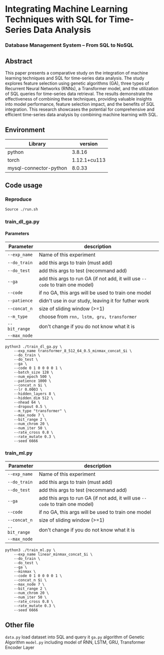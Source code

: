 # Integrating Machine Learning Techniques with SQL for Time-Series Data Analysis
### Database Management System – From SQL to NoSQL 

## Abstract
This paper presents a comparative study on the integration of machine learning techniques and SQL for time-series data analysis. The study explores feature selection using genetic algorithms (GA), three types of Recurrent Neural Networks (RNNs), a Transformer model, and the utilization of SQL queries for time-series data retrieval. The results demonstrate the effectiveness of combining these techniques, providing valuable insights into model performance, feature selection impact, and the benefits of SQL integration. This research showcases the potential for comprehensive and efficient time-series data analysis by combining machine learning with SQL.


## Environment
|Library|version|
| -----| -----|
|python|3.8.16|
|torch| 1.12.1+cu113|
|mysql-connector-python| 8.0.33|


## Code usage
### Reproduce
```
Source ./run.sh
```
### train_dl_ga.py
#### Parameters
|Parameter|description|
| -----| -----|
|`--exp_name`| Name of this experiment|
|`--do_train`| add this args to train (must add)|
|`--do_test`| add this args to test (recommand add)|
|`--ga`| add this args to run GA (if not add, it will use `--code` to train one model)|
|`--code`| if no GA, this args will be used to train one model|
|`--patience`| didn't use in our study, leaving it for futher work|
|`--concat_n`| size of sliding window (>=1)|
|`--m_type`| choose from `rnn, lstm, gru, transformer`|
|`--bit_range`| don't change if you do not know what it is|
|`--max_node`| |

```
python3 ./train_dl_ga.py \
    --exp_name transformer_8_512_64_0.5_minmax_concat_$i \
    --do_train \
    --do_test \
    --ga \
    --code 0 1 0 0 0 0 1 \
    --batch_size 128 \
    --num_epoch 500 \
    --patience 1000 \
    --concat_n $i \
    --lr 0.0003 \
    --hidden_layers 8 \
    --hidden_dim 512 \
    --nhead 64 \
    --dropout 0.5 \
    --m_type "transformer" \
    --max_node 7 \
    --bit_range 2 \
    --num_chrom 20 \
    --num_iter 50 \
    --rate_cross 0.8 \
    --rate_mutate 0.3 \
    --seed 6666 
```

### train_ml.py
|Parameter|description|
| -----| -----|
|`--exp_name`| Name of this experiment|
|`--do_train`| add this args to train (must add)|
|`--do_test`| add this args to test (recommand add)|
|`--ga`| add this args to run GA (if not add, it will use `--code` to train one model)|
|`--code`| if no GA, this args will be used to train one model|
|`--concat_n`| size of sliding window (>=1)|
|`--bit_range`| don't change if you do not know what it is|
|`--max_node`| |
```
python3 ./train_ml.py \
    --exp_name linear_minmax_concat_$i \
    --do_train \
    --do_test \
    --ga \
    --minmax \
    --code 0 1 0 0 0 0 1 \
    --concat_n $i \
    --max_node 7 \
    --bit_range 2 \
    --num_chrom 20 \
    --num_iter 50 \
    --rate_cross 0.8 \
    --rate_mutate 0.3 \
    --seed 6666 
```

## Other file
`data.py` load dataset into SQL and query it 
`ga.py` algorithm of Genetic Algorithm
`model.py` including model of RNN, LSTM, GRU, Transformer Encoder Layer